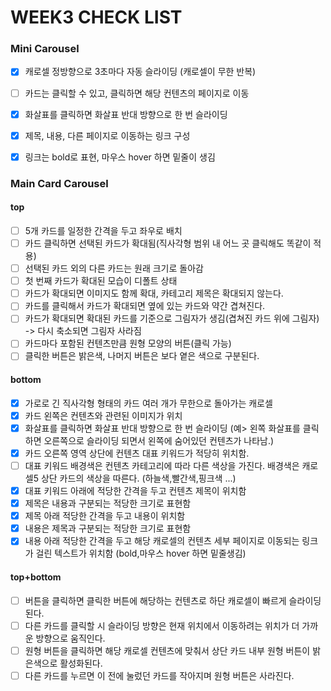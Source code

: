 # WEEK3 CHECK LIST

### Mini Carousel
- [x] 캐로셀 정방향으로 3초마다 자동 슬라이딩 (캐로셀이 무한 반복)
- [ ] 카드는 클릭할 수 있고, 클릭하면 해당 컨텐츠의 페이지로 이동
- [x] 화살표를 클릭하면 화살표 반대 방향으로 한 번 슬라이딩
- [x] 제목, 내용, 다른 페이지로 이동하는 링크 구성
- [x] 링크는 bold로 표현, 마우스 hover 하면 밑줄이 생김


### Main Card Carousel

#### top
- [ ] 5개 카드를 일정한 간격을 두고 좌우로 배치
- [ ] 카드 클릭하면 선택된 카드가 확대됨(직사각형 범위 내 어느 곳 클릭해도 똑같이 적용)
- [ ] 선택된 카드 외의 다른 카드는 원래 크기로 돌아감
- [ ] 첫 번째 카드가 확대된 모습이 디폴트 상태
- [ ] 카드가 확대되면 이미지도 함께 확대, 카테고리 제목은 확대되지 않는다.
- [ ] 카드를 클릭해서 카드가 확대되면 옆에 있는 카드와 약간 겹쳐진다.
- [ ] 카드가 확대되면 확대된 카드를 기준으로 그림자가 생김(겹쳐진 카드 위에 그림자) -> 다시 축소되면 그림자 사라짐
- [ ] 카드마다 포함된 컨텐츠만큼 원형 모양의 버튼(클릭 가능)
- [ ] 클릭한 버튼은 밝은색, 나머지 버튼은 보다 옅은 색으로 구분된다.

#### bottom
- [x] 가로로 긴 직사각형 형태의 카드 여러 개가 무한으로 돌아가는 캐로셀
- [x] 카드 왼쪽은 컨텐츠와 관련된 이미지가 위치
- [x] 화살표를 클릭하면 화살표 반대 방향으로 한 번 슬라이딩
    (예> 왼쪽 화살표를 클릭하면 오른쪽으로 슬라이딩 되면서 왼쪽에 숨어있던 컨텐츠가 나타남.)
- [x] 카드 오른쪽 영역 상단에 컨텐츠 대표 키워드가 적당히 위치함.
- [ ] 대표 키워드 배경색은 컨텐츠 카테고리에 따라 다른 색상을 가진다. 배경색은 캐로셀5 상단 카드의 색상을 따른다. (하늘색,빨간색,핑크색 ...)
- [x] 대표 키워드 아래에 적당한 간격을 두고 컨텐츠 제목이 위치함
- [x] 제목은 내용과 구분되는 적당한 크기로 표현함
- [x] 제목 아래 적당한 간격을 두고 내용이 위치함
- [x] 내용은 제목과 구분되는 적당한 크기로 표현함
- [x] 내용 아래 적당한 간격을 두고 해당 캐로셀의 컨텐츠 세부 페이지로 이동되는 링크가 걸린 텍스트가 위치함 (bold,마우스 hover 하면 밑줄생김)

#### top+bottom
- [ ] 버튼을 클릭하면 클릭한 버튼에 해당하는 컨텐츠로 하단 캐로셀이 빠르게 슬라이딩 된다.
- [ ] 다른 카드를 클릭할 시 슬라이딩 방향은 현재 위치에서 이동하려는 위치가 더 가까운 방향으로 움직인다.
- [ ] 원형 버튼을 클릭하면 해당 캐로셀 컨텐츠에 맞춰서 상단 카드 내부 원형 버튼이 밝은색으로 활성화된다.
- [ ] 다른 카드를 누르면 이 전에 눌렀던 카드를 작아지며 원형 버튼은 사라진다.
